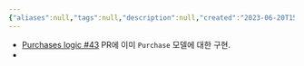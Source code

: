 ```yaml
---
{"aliases":null,"tags":null,"description":null,"created":"2023-06-20T15:21:36","updated":"2023-07-15T21:33:03","title":"purchase history","dg-publish":true,"permalink":"/docs/purchase history/","dgPassFrontmatter":true}
---
```


- [Purchases logic #43](https://github.com/ESTsoft-Book-Project/bookstore/pull/43) PR에 이미 `Purchase` 모델에 대한 구현.
- 

